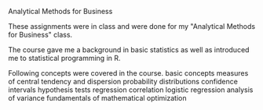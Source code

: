 Analytical Methods for Business

These assignments were in class and were done for my "Analytical Methods for Business" class.

The course gave me a background in basic statistics as well as introduced me to statistical programming in R. 

Following concepts were covered in the course.
basic concepts
measures of central tendency and dispersion 
probability distributions
confidence intervals
hypothesis tests
regression
correlation
logistic regression
analysis of variance
fundamentals of mathematical optimization
